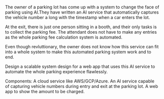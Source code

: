 The owner of a parking lot has come up with a system to change the face of parking using AI.They have written an AI service that automatically captures the vehicle number a long with the timestamp when a car enters the lot.

At the exit, there is just one person sitting in a booth, and their only tasks is to collect the parking fee. The attendant does not have to make any entries as the whole parking fee calculation system is automated.

Even though revluttionary, the owner does not know how this service can fit into a whole system to make this automated parking system work and to end.

Design a scalable system design for a web app that uses this AI service to automate the whole parking experience flawlessly.

Components:
A cloud service like AWS/GCP/Azure.
An AI service capable of capturing vehicle numbers during entry and exit at the parking lot.
A web app to show the amount to be charged.